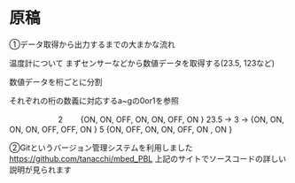 # 原稿


①データ取得から出力するまでの大まかな流れ

温度計について
まずセンサーなどから数値データを取得する(23.5, 123など)

数値データを桁ごとに分割

それぞれの桁の数義に対応するa~gの0or1を参照



　　　　　   　2　　  {ON,  ON,  OFF, ON,  ON,  OFF, ON }
      23.5 →  3  →  {ON,  ON,  ON,  ON,  OFF, OFF, ON }
               5      {ON,  OFF, ON,  ON,  OFF, ON , ON }


②Gitというバージョン管理システムを利用しました
    https://github.com/tanacchi/mbed_PBL
上記のサイトでソースコードの詳しい説明が見られます

